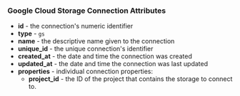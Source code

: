 ### Google Cloud Storage Connection Attributes

* **id** - the connection's numeric identifier
* **type** - `gs`
* **name** - the descriptive name given to the connection
* **unique_id** - the unique connection's identifier
* **created_at** - the date and time the connection was created
* **updated_at** - the date and time the connection was last updated
* **properties** - individual connection properties:
  * **project_id** - the ID of the project that contains the storage to connect to.
